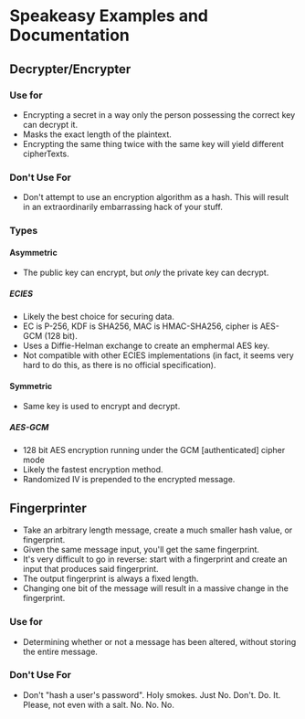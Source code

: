 # Speakeasy Examples and Documentation

## Decrypter/Encrypter

### Use for
* Encrypting a secret in a way only the person possessing the correct key can decrypt it.
* Masks the exact length of the plaintext.
* Encrypting the same thing twice with the same key will yield different cipherTexts.

### Don't Use For
* Don't attempt to use an encryption algorithm as a hash. This will result in an extraordinarily embarrassing hack of your stuff.

### Types

#### Asymmetric
* The public key can encrypt, but *only* the private key can decrypt.

##### ECIES
* Likely the best choice for securing data.
* EC is P-256, KDF is SHA256, MAC is HMAC-SHA256, cipher is AES-GCM (128 bit).
* Uses a Diffie-Helman exchange to create an emphermal AES key.
* Not compatible with other ECIES implementations (in fact, it seems very hard to do this, as there is no official specification).

#### Symmetric
* Same key is used to encrypt and decrypt.

##### AES-GCM
* 128 bit AES encryption running under the GCM [authenticated] cipher mode
* Likely the fastest encryption method.
* Randomized IV is prepended to the encrypted message.



## Fingerprinter
* Take an arbitrary length message, create a much smaller hash value, or fingerprint.
* Given the same message input, you'll get the same fingerprint.
* It's very difficult to go in reverse: start with a fingerprint and create an input that produces said fingerprint.
* The output fingerprint is always a fixed length.
* Changing one bit of the message will result in a massive change in the fingerprint.

### Use for
* Determining whether or not a message has been altered, without storing the entire message.

### Don't Use For
* Don't "hash a user's password". Holy smokes. Just No. Don't. Do. It. Please, not even with a salt. No. No. No.

